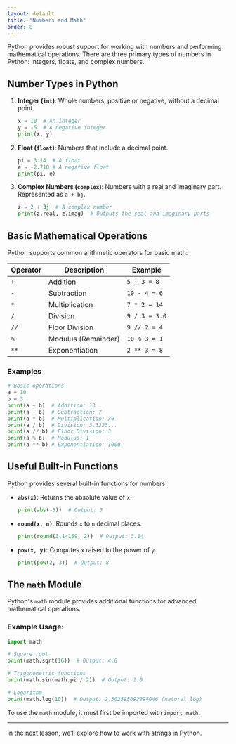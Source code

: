 ```yaml
---
layout: default
title: "Numbers and Math"
order: 8
---
```


Python provides robust support for working with numbers and performing mathematical operations. There are three primary types of numbers in Python: integers, floats, and complex numbers.

## Number Types in Python

1. **Integer (`int`)**: Whole numbers, positive or negative, without a decimal point.
   ```python
   x = 10  # An integer
   y = -5  # A negative integer
   print(x, y)
   ```

2. **Float (`float`)**: Numbers that include a decimal point.
   ```python
   pi = 3.14  # A float
   e = -2.718 # A negative float
   print(pi, e)
   ```

3. **Complex Numbers (`complex`)**: Numbers with a real and imaginary part. Represented as `a + bj`.
   ```python
   z = 2 + 3j  # A complex number
   print(z.real, z.imag)  # Outputs the real and imaginary parts
   ```

## Basic Mathematical Operations

Python supports common arithmetic operators for basic math:

| Operator | Description            | Example          |
|----------|------------------------|------------------|
| `+`      | Addition               | `5 + 3 = 8`      |
| `-`      | Subtraction            | `10 - 4 = 6`     |
| `*`      | Multiplication         | `7 * 2 = 14`     |
| `/`      | Division               | `9 / 3 = 3.0`    |
| `//`     | Floor Division         | `9 // 2 = 4`     |
| `%`      | Modulus (Remainder)    | `10 % 3 = 1`     |
| `**`     | Exponentiation         | `2 ** 3 = 8`     |

### Examples
```python
# Basic operations
a = 10
b = 3
print(a + b)  # Addition: 13
print(a - b)  # Subtraction: 7
print(a * b)  # Multiplication: 30
print(a / b)  # Division: 3.3333...
print(a // b) # Floor Division: 3
print(a % b)  # Modulus: 1
print(a ** b) # Exponentiation: 1000
```

## Useful Built-in Functions

Python provides several built-in functions for numbers:

- **`abs(x)`**: Returns the absolute value of `x`.
  ```python
  print(abs(-5))  # Output: 5
  ```

- **`round(x, n)`**: Rounds `x` to `n` decimal places.
  ```python
  print(round(3.14159, 2))  # Output: 3.14
  ```

- **`pow(x, y)`**: Computes `x` raised to the power of `y`.
  ```python
  print(pow(2, 3))  # Output: 8
  ```

## The `math` Module

Python's `math` module provides additional functions for advanced mathematical operations.

### Example Usage:
```python
import math

# Square root
print(math.sqrt(16))  # Output: 4.0

# Trigonometric functions
print(math.sin(math.pi / 2))  # Output: 1.0

# Logarithm
print(math.log(10))  # Output: 2.302585092994046 (natural log)
```

To use the `math` module, it must first be imported with `import math`.

---

In the next lesson, we’ll explore how to work with strings in Python.
